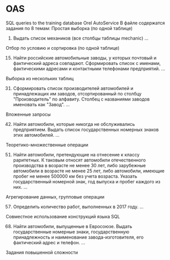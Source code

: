# OAS
SQL queries to the training database Orel AutoService
В файле содержатся задания по 8 темам:
Простая выборка (по одной таблице)
  
1.	Выдать список механиков (все столбцы таблицы mechanic)
...

 Отбор по условию и сортировка (по одной таблице)
  
15.	Найти российские автомобильные заводы, у которых почтовый и фактический адреса совпадают. Сформировать список с именами, фактическими адресами и контактными телефонами предприятий. 
...

Выборка из нескольких таблиц
  
31.	Сформировать список производителей автомобилей и принадлежащих им заводов, отсортированный по столбцу "Производитель" по алфавиту. Столбец с названиями заводов именовать как "Завод". 
...

Вложенные запросы
  
42.	Найти автомобили, которые никогда не обслуживались предприятием. Выдать список государственных номерных знаков этих автомобилей.
...

Теоретико-множественные операции
  
51.	Найти автомобили, претендующие на отнесение к классу раритетных. К таковым относят автомобили отечественного производства в возрасте не менее 30 лет, либо зарубежные автомобили в возрасте не менее 25 лет, либо автомобили, имеющие пробег не менее 500000 км без учета возраста. Указать государственный номерной знак, год выпуска и пробег каждого из них. 
...

Агрегирование данных, групповые операции
  
57.	Определить количество работ, выполненных в 2017 году. 
...

Совместное использование конструкций языка SQL

68.	Найти автомобили, выпущенные в Евросоюзе. Выдать государственные номерные знаки, государственную принадлежность и наименование завода-изготовителя, его фактический адрес и телефон. 
...

 Задания повышенной сложности
